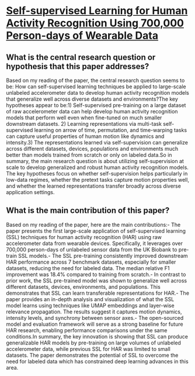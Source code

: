 # [Self-supervised Learning for Human Activity Recognition Using 700,000   Person-days of Wearable Data](https://arxiv.org/abs/2206.02909)

## What is the central research question or hypothesis that this paper addresses?

Based on my reading of the paper, the central research question seems to be: How can self-supervised learning techniques be applied to large-scale unlabeled accelerometer data to develop human activity recognition models that generalize well across diverse datasets and environments?The key hypotheses appear to be:1) Self-supervised pre-training on a large dataset of raw accelerometer data can help develop human activity recognition models that perform well even when fine-tuned on much smaller downstream datasets. 2) Learning representations via multi-task self-supervised learning on arrow of time, permutation, and time-warping tasks can capture useful properties of human motion like dynamics and intensity.3) The representations learned via self-supervision can generalize across different datasets, devices, populations and environments much better than models trained from scratch or only on labeled data.So in summary, the main research question is about utilizing self-supervision at scale to develop generalized and robust human activity recognition models. The key hypotheses focus on whether self-supervision helps particularly in low-data regimes, whether the pretext tasks capture motion properties well, and whether the learned representations transfer broadly across diverse application settings.


## What is the main contribution of this paper?

Based on my reading of the paper, here are the main contributions:- The paper presents the first large-scale application of self-supervised learning (SSL) techniques for human activity recognition (HAR) using raw accelerometer data from wearable devices. Specifically, it leverages over 700,000 person-days of unlabeled sensor data from the UK Biobank to pre-train SSL models.- The SSL pre-training consistently improved downstream HAR performance across 7 benchmark datasets, especially for smaller datasets, reducing the need for labeled data. The median relative F1 improvement was 18.4% compared to training from scratch.- In contrast to prior work, the SSL pre-trained model was shown to generalize well across different datasets, devices, environments, and populations. This demonstrates that SSL can learn transferable representations for HAR.- The paper provides an in-depth analysis and visualization of what the SSL model learns using techniques like UMAP embeddings and layer-wise relevance propagation. The results suggest it captures motion dynamics, intensity levels, and synchrony between sensor axes.- The open-sourced model and evaluation framework will serve as a strong baseline for future HAR research, enabling performance comparisons under the same conditions.In summary, the key innovation is showing that SSL can produce generalizable HAR models by pre-training on large volumes of unlabeled accelerometer data, while previous SSL for HAR was limited to small datasets. The paper demonstrates the potential of SSL to overcome the need for labeled data which has constrained deep learning advances in this area.
